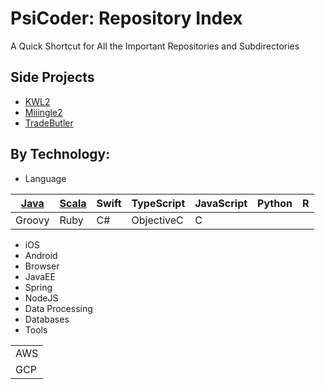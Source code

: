 # PsiCoder: Repository Index
A Quick Shortcut for All the Important Repositories and Subdirectories 

## Side Projects
- [KWL2](../../../project-kwl2)
- [Miiingle2](../../../project-mingle2)
- [TradeButler](../../../project-tradebutler)

## By Technology: 
- Language

| [Java](../../../notes-language/tree/master/Java)        | [Scala](../../../notes-language/tree/master/Scala)       | Swift       | TypeScript  | JavaScript  | Python      | R           |
| ----------- | ----------- | ----------- | ----------- | ----------- | ----------- | ----------- |
| Groovy      | Ruby        | C#          | ObjectiveC  | C           | | |

- iOS
- Android
- Browser
- JavaEE
- Spring
- NodeJS
- Data Processing
- Databases
- Tools

|             |
| ----------- |
| AWS         |
| GCP         |


